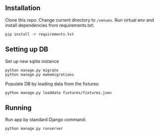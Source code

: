 ## Installation

Clone this repo. Change current directory to `/venues`. Run virtual env and install dependencies from requirements.txt:

```
pip install -r requirements.txt 
```
## Setting up DB
Set up new sqlite instance
```
python manage.py migrate
python manage.py makemigrations
```
Populate DB by loading data from the fixtures:
```
python manage.py loaddata fixtures/fixtures.json 
```
## Running
Run app by standard Django command:
```
python manage.py runserver
```